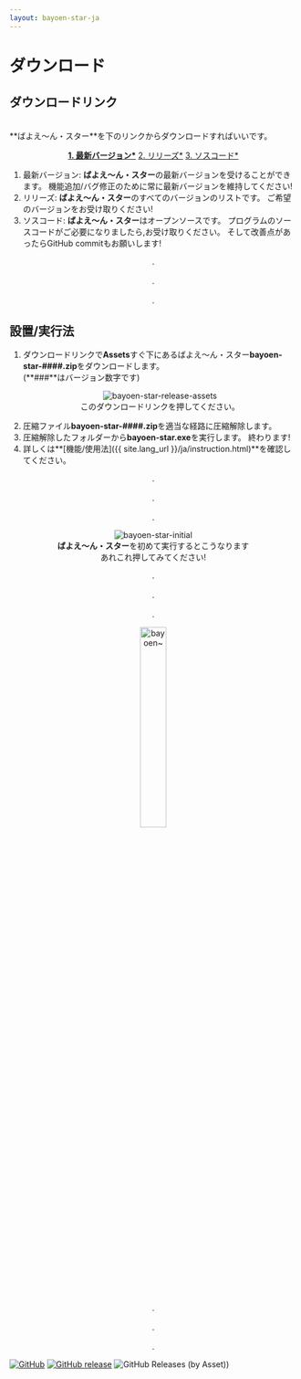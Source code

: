```yaml
---
layout: bayoen-star-ja
---
```


# ダウンロード

## ダウンロードリンク
<br/>
**ばよえ〜ん・スター**を下のリンクからダウンロードすればいいです。
<p align="center">
    <a href="https://github.com/bayoen/bayoen-star-exe/releases/latest" target="_blank" class="in-btn"><strong>1. 最新バージョン*</strong></a>
    <a href="https://github.com/bayoen/bayoen-star-exe/releases" target="_blank" class="in-btn">2. リリーズ*</a>
    <a href="https://github.com/bayoen/bayoen-star-exe" target="_blank" class="in-btn">3. ソスコード*</a>
</p>

1. 最新バージョン: **ばよえ〜ん・スター**の最新バージョンを受けることができます。 機能追加/バグ修正のために常に最新バージョンを維持してください!
2. リリーズ: **ばよえ〜ん・スター**のすべてのバージョンのリストです。 ご希望のバージョンをお受け取りください!
3. ソスコード: **ばよえ〜ん・スター**はオープンソースです。 プログラムのソースコードがご必要になりましたら,お受け取りください。 そして改善点があったらGitHub commitもお願いします!

<p align="center">
.<br/><br/>
.<br/><br/>
.
</p>

## 設置/実行法

1. ダウンロードリンクで**Assets**すぐ下にあるばよえ〜ん・スター**bayoen-star-####.zip**をダウンロードします。<br/>(**###**はバージョン数字です)
    <p align="center">
        <img src="{{ site.lang_url }}/res/bayoen-star-release-assets.png" class="shadow-box" alt="bayoen-star-release-assets"/>
        <br/><span>このダウンロードリンクを押してください。</span>
    </p>
2. 圧縮ファイル**bayoen-star-####.zip**を適当な経路に圧縮解除します。
3. 圧縮解除したフォルダーから**bayoen-star.exe**を実行します。 終わります!
4. 詳しくは**[機能/使用法]({{ site.lang_url }}/ja/instruction.html)**を確認してください。

<p align="center">
.<br/><br/>
.<br/><br/>
.
</p>

<p align="center">
    <img src="{{ site.lang_url }}/res/bayoen-star-initial.png" class="shadow-box" alt="bayoen-star-initial"/>
    <br/><span><strong>ばよえ〜ん・スター</strong>を初めて実行するとこうなります</span>
    <br/><span>あれこれ押してみてください!</span>
</p>

<p align="center">
.<br/><br/>
.<br/><br/>
.
</p>

<p align="center">
   <img src="{{ site.lang_url }}/res/dailycarbuncle_kirbuncle.png" class="box" width="30%" alt="bayoen~"/>
</p>

<p align="center">
.<br/><br/>
.<br/><br/>
.
</p>

[![GitHub](https://img.shields.io/github/license/mashape/apistatus.svg?style=flat-square)](https://github.com/bayoen/bayoen-exe/blob/master/LICENSE)
[![GitHub release](https://img.shields.io/github/release/bayoen/bayoen-star-exe.svg?style=flat-square)](https://github.com/bayoen/bayoen-star-exe/releases/latest)
![GitHub Releases (by Asset)](https://img.shields.io/github/downloads/bayoen/bayoen-star-exe/latest/bayoen-star-0.0.13.zip.svg?style=flat-square))